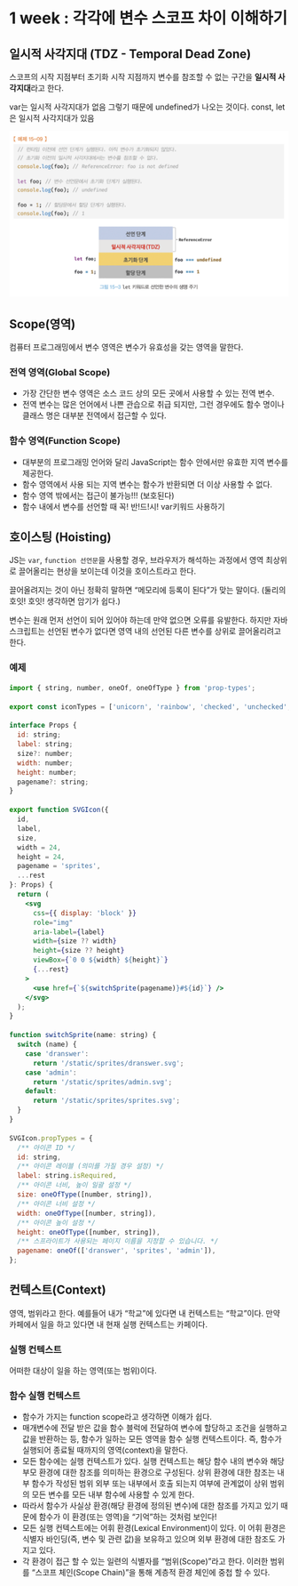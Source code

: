 # 1 week : 각각에 변수 스코프 차이 이해하기

## 일시적 사각지대 (TDZ - Temporal Dead Zone)

스코프의 시작 지점부터 초기화 시작 지점까지 변수를 참조할 수 없는 구간을 **일시적 사각지대**라고 한다.

var는 일시적 사각지대가 없음 그렇기 때문에 undefined가 나오는 것이다.
const, let은 일시적 사각지대가 있음

![Untitled](images/1week.png)

## Scope(영역)

컴퓨터 프로그래밍에서 변수 영역은 변수가 유효성을 갖는 영역을 말한다.

### 전역 영역(Global Scope)

- 가장 간단한 변수 영역은 소스 코드 상의 모든 곳에서 사용할 수 있는 전역 변수.
- 전역 변수는 많은 언어에서 나쁜 관습으로 취급 되지만, 그런 경우에도 함수 명이나 클래스 명은 대부분 전역에서 접근할 수 있다.

### 함수 영역(Function Scope)

- 대부분의 프로그래밍 언어와 달리 JavaScript는 함수 안에서만 유효한 지역 변수를 제공한다.
- 함수 영역에서 사용 되는 지역 변수는 함수가 반환되면 더 이상 사용할 수 없다.
- 함수 영역 밖에서는 접근이 불가능!!! (보호된다)
- 함수 내에서 변수를 선언할 때 꼭! 반!드!시! var키워드 사용하기

## 호이스팅 (Hoisting)

JS는 `var`, `function 선언문`을 사용할 경우, 브라우저가 해석하는 과정에서 영역 최상위로 끌어올리는 현상을 보이는데 이것을 호이스트라고 한다.

끌어올려지는 것이 아닌 정확히 말하면 “메모리에 등록이 된다”가 맞는 말이다. (둘리의 호잇! 호잇! 생각하면 암기가 쉽다.)

변수는 원래 먼저 선언이 되어 있어야 하는데 만약 없으면 오류를 유발한다. 하지만 자바스크립트는 선언된 변수가 없다면 영역 내의 선언된 다른 변수를 상위로 끌어올리려고 한다.

### 예제

```jsx
import { string, number, oneOf, oneOfType } from 'prop-types';

export const iconTypes = ['unicorn', 'rainbow', 'checked', 'unchecked', 'loading'];

interface Props {
  id: string;
  label: string;
  size?: number;
  width: number;
  height: number;
  pagename?: string;
}

export function SVGIcon({
  id,
  label,
  size,
  width = 24,
  height = 24,
  pagename = 'sprites',
  ...rest
}: Props) {
  return (
    <svg
      css={{ display: 'block' }}
      role="img"
      aria-label={label}
      width={size ?? width}
      height={size ?? height}
      viewBox={`0 0 ${width} ${height}`}
      {...rest}
    >
      <use href={`${switchSprite(pagename)}#${id}`} />
    </svg>
  );
}

function switchSprite(name: string) {
  switch (name) {
    case 'dranswer':
      return '/static/sprites/dranswer.svg';
    case 'admin':
      return '/static/sprites/admin.svg';
    default:
      return '/static/sprites/sprites.svg';
  }
}

SVGIcon.propTypes = {
  /** 아이콘 ID */
  id: string,
  /** 아이콘 레이블 (의미를 가질 경우 설정) */
  label: string.isRequired,
  /** 아이콘 너비, 높이 일괄 설정 */
  size: oneOfType([number, string]),
  /** 아이콘 너비 설정 */
  width: oneOfType([number, string]),
  /** 아이콘 높이 설정 */
  height: oneOfType([number, string]),
  /** 스프라이트가 사용되는 페이지 이름을 지정할 수 있습니다. */
  pagename: oneOf(['dranswer', 'sprites', 'admin']),
};
```

## 컨텍스트(Context)

영역, 범위라고 한다. 예를들어 내가 “학교”에 있다면 내 컨텍스트는 “학교”이다. 만약 카페에서 일을 하고 있다면 내 현재 실행 컨텍스트는 카페이다.

### 실행 컨텍스트

어떠한 대상이 일을 하는 영역(또는 범위)이다.

### 함수 실행 컨텍스트

- 함수가 가지는 function scope라고 생각하면 이해가 쉽다.
- 매개변수에 전달 받은 값을 함수 블럭에 전달하여 변수에 할당하고 조건을 실행하고 값을 반환하는 등, 함수가 일하는 모든 영역을 함수 실행 컨텍스트이다. 즉, 함수가 실행되어 종료될 때까지의 영역(context)을 말한다.
- 모든 함수에는 실행 컨텍스트가 있다. 실행 컨텍스트는 해당 함수 내의 변수와 해당 부모 환경에 대한 참조를 의미하는 환경으로 구성된다. 상위 환경에 대한 참조는 내부 함수가 작성된 범위 외부 또는 내부에서 호출 되는지 여부에 관계없이 상위 범위의 모든 변수를 모든 내부 함수에 사용할 수 있게 한다.
- 따라서 함수가 사실상 환경(해당 환경에 정의된 변수)에 대한 참조를 가지고 있기 때문에 함수가 이 환경(또는 영역)을 “기억”하는 것처럼 보인다!
- 모든 실행 컨텍스트에는 어휘 환경(Lexical Environment)이 있다. 이 어휘 환경은 식별자 바인딩(즉, 변수 및 관련 값)을 보유하고 있으며 외부 환경에 대한 참조도 가지고 있다.
- 각 환경이 접근 할 수 있는 일련의 식별자를 “범위(Scope)”라고 한다. 이러한 범위를 “스코프 체인(Scope Chain)”을 통해 계층적 환경 체인에 중첩 할 수 있다.
